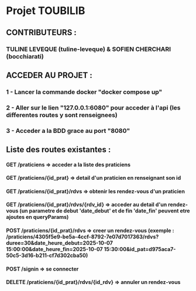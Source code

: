 # Projet TOUBILIB
## CONTRIBUTEURS :
### TULINE LEVEQUE (tuline-leveque) & SOFIEN CHERCHARI (bocchiarati)

## ACCEDER AU PROJET :
### 1 - Lancer la commande docker "docker compose up"
### 2 - Aller sur le lien "127.0.0.1:6080" pour acceder à l'api (les differentes routes y sont renseignees)
### 3 - Acceder a la BDD grace au port "8080"

## Liste des routes existantes :
#### GET /praticiens => acceder a la liste des praticiens
#### GET /praticiens/{id_prat} => detail d'un praticien en renseignant son id
#### GET /praticiens/{id_prat}/rdvs => obtenir les rendez-vous d'un praticien
#### GET /praticiens/{id_prat}/rdvs/{rdv_id} => acceder au detail d'un rendez-vous (un parametre de debut 'date_debut' et de fin 'date_fin' peuvent etre ajoutes en queryParams)
#### POST /praticiens/{id_prat}/rdvs => creer un rendez-vous (exemple : /praticiens/4305f5e9-be5a-4ccf-8792-7e07d7017363/rdvs?duree=30&date_heure_debut=2025-10-07 15:00:00&date_heure_fin=2025-10-07 15:30:00&id_pat=d975aca7-50c5-3d16-b211-cf7d302cba50)
#### POST /signin => se connecter
#### DELETE /praticiens/{id_prat}/rdvs/{id_rdv} => annuler un rendez-vous
